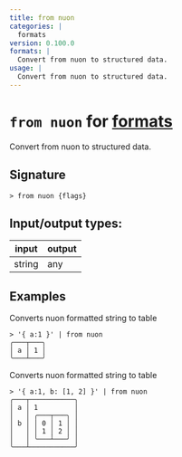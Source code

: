 ```yaml
---
title: from nuon
categories: |
  formats
version: 0.100.0
formats: |
  Convert from nuon to structured data.
usage: |
  Convert from nuon to structured data.
---
```

<!-- This file is automatically generated. Please edit the command in https://github.com/nushell/nushell instead. -->

# `from nuon` for [formats](/commands/categories/formats.md)

<div class='command-title'>Convert from nuon to structured data.</div>

## Signature

```> from nuon {flags} ```


## Input/output types:

| input  | output |
| ------ | ------ |
| string | any    |

## Examples

Converts nuon formatted string to table
```nu
> '{ a:1 }' | from nuon
╭───┬───╮
│ a │ 1 │
╰───┴───╯
```

Converts nuon formatted string to table
```nu
> '{ a:1, b: [1, 2] }' | from nuon
╭───┬───────────╮
│ a │ 1         │
│   │ ╭───┬───╮ │
│ b │ │ 0 │ 1 │ │
│   │ │ 1 │ 2 │ │
│   │ ╰───┴───╯ │
╰───┴───────────╯
```
